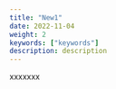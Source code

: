 ```yaml
---
title: "New1"
date: 2022-11-04
weight: 2
keywords: ["keywords"]
description: description
---
```


xxxxxxx

